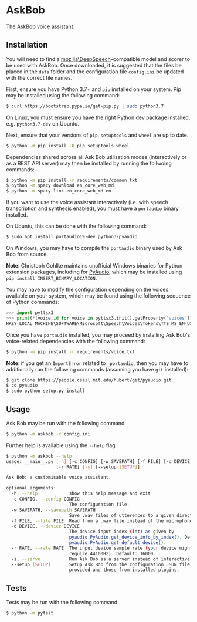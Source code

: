 # AskBob
The AskBob voice assistant.

## Installation
You will need to find a [mozilla\DeepSpeech](https://github.com/mozilla/DeepSpeech/releases/tag/v0.9.2)-compatible model and scorer to be used with AskBob. Once downloaded, it is suggested that the files be placed in the `data` folder and the configuration file `config.ini` be updated with the correct file names.

First, ensure you have Python 3.7+ and `pip` installed on your system. Pip may be installed using the following command:
```bash
$ curl https://bootstrap.pypa.io/get-pip.py | sudo python3.7
```
On Linux, you must ensure you have the right Python dev package installed, e.g. `python3.7-dev` on Ubuntu.

Next, ensure that your versions of `pip`, `setuptools` and `wheel` are up to date.
```bash
$ python -m pip install -U pip setuptools wheel
```

Dependencies shared across all Ask Bob utilisation modes (interactively or as a REST API server) may then be installed by running the follwoing commands:
```bash
$ python -m pip install -r requirements/common.txt
$ python -m spacy download en_core_web_md
$ python -m spacy link en_core_web_md en
```

If you want to use the voice assistant interactively (i.e. with speech transcription and synthesis enabled), you must have a `portaudio` binary installed.

On Ubuntu, this can be done with the following command:
```bash
$ sudo apt install portaudio19-dev python3-pyaudio
```

On Windows, you may have to compile the `portaudio` binary used by Ask Bob from source.

**Note**: Christoph Gohlke maintains unofficial Windows binaries for Python extension packages, including for [PyAudio](https://www.lfd.uci.edu/~gohlke/pythonlibs/#pyaudio), which may be installed using `pip install INSERT_BINARY_LOCATION`.

You may have to modify the configuration depending on the voices available on your system, which may be found using the following sequence of Python commands:
```python
>>> import pyttsx3
>>> print(*[voice.id for voice in pyttsx3.init().getProperty('voices')])
HKEY_LOCAL_MACHINE\SOFTWARE\Microsoft\Speech\Voices\Tokens\TTS_MS_EN-US_DAVID_11.0 HKEY_LOCAL_MACHINE\SOFTWARE\Microsoft\Speech\Voices\Tokens\TTS_MS_EN-GB_HAZEL_11.0 HKEY_LOCAL_MACHINE\SOFTWARE\Microsoft\Speech\Voices\Tokens\TTS_MS_EN-US_ZIRA_11.0
```

Once you have `portaudio` installed, you may proceed by installing Ask Bob's voice-related dependencies with the following command:
```bash
$ python -m pip install -r requirements/voice.txt
```

**Note**: if you get an `ImportError` related to `_portaudio`, then you may have to additionally run the following commands (assuming you have `git` installed):
```bash
$ git clone https://people.csail.mit.edu/hubert/git/pyaudio.git
$ cd pyaudio
$ sudo python setup.py install
```

## Usage

Ask Bob may be run with the following command:
```bash
$ python -m askbob -c config.ini
```

Further help is available using the `--help` flag.
```bash
$ python -m askbob --help
usage: __main__.py [-h] [-c CONFIG] [-w SAVEPATH] [-f FILE] [-d DEVICE]
                   [-r RATE] [-s] [--setup [SETUP]]

Ask Bob: a customisable voice assistant.

optional arguments:
  -h, --help            show this help message and exit
  -c CONFIG, --config CONFIG
                        The configuration file.
  -w SAVEPATH, --savepath SAVEPATH
                        Save .wav files of utterences to a given directory.
  -f FILE, --file FILE  Read from a .wav file instead of the microphone.
  -d DEVICE, --device DEVICE
                        The device input index (int) as given by
                        pyaudio.PyAudio.get_device_info_by_index(). Default:
                        pyaudio.PyAudio.get_default_device().
  -r RATE, --rate RATE  The input device sample rate (your device might
                        require 44100Hz). Default: 16000.
  -s, --serve           Run Ask Bob as a server instead of interactively.
  --setup [SETUP]       Setup Ask Bob from the configuration JSON file
                        provided and those from installed plugins.
```

## Tests

Tests may be run with the following command:
```bash
$ python -m pytest
```
